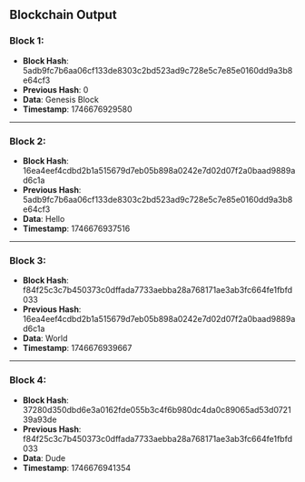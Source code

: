 ## Blockchain Output

### Block 1:
- **Block Hash**: 5adb9fc7b6aa06cf133de8303c2bd523ad9c728e5c7e85e0160dd9a3b8e64cf3
- **Previous Hash**: 0
- **Data**: Genesis Block
- **Timestamp**: 1746676929580

---

### Block 2:
- **Block Hash**: 16ea4eef4cdbd2b1a515679d7eb05b898a0242e7d02d07f2a0baad9889ad6c1a
- **Previous Hash**: 5adb9fc7b6aa06cf133de8303c2bd523ad9c728e5c7e85e0160dd9a3b8e64cf3
- **Data**: Hello
- **Timestamp**: 1746676937516

---

### Block 3:
- **Block Hash**: f84f25c3c7b450373c0dffada7733aebba28a768171ae3ab3fc664fe1fbfd033
- **Previous Hash**: 16ea4eef4cdbd2b1a515679d7eb05b898a0242e7d02d07f2a0baad9889ad6c1a
- **Data**: World
- **Timestamp**: 1746676939667

---

### Block 4:
- **Block Hash**: 37280d350dbd6e3a0162fde055b3c4f6b980dc4da0c89065ad53d072139a93de
- **Previous Hash**: f84f25c3c7b450373c0dffada7733aebba28a768171ae3ab3fc664fe1fbfd033
- **Data**: Dude
- **Timestamp**: 1746676941354
